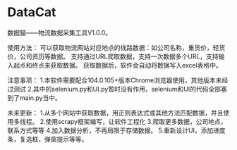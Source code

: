 # DataCat
数据猫——物流数据采集工具V1.0.0。

使用方法：
可以获取物流网站对应地点的线路数据：如公司名称，重货价，轻货价，公司资历等数据。
支持通过URL爬取数据，支持一次数据多个URL，支持输入起点和终点来获取数据。
获取数据后，软件会自动将数据写入excel表格中。

注意事项：
1.本软件需要配合104.0.105+版本Chrome浏览器使用，其他版本未经过测试
2.其中的selenium.py和UI.py暂时没有作用，selenium和UI的代码全部塞到了main.py当中。

未来更新：
1.从多个网站中获取数据，用正则表达式或其他方法匹配数据，并且使用多线程。
2.使用scrapy框架编写，让软件工程化
3.爬取更多数据，公司地点，联系方式等等
4.加入数据分析，不再局限于存储数据。
5.重新设计UI，添加进度条，复选框，弹窗提示等等。

